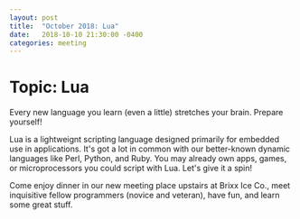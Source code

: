 ```yaml
---
layout: post
title:  "October 2018: Lua" 
date:   2018-10-10 21:30:00 -0400
categories: meeting
---
```


# Topic: Lua 

Every new language you learn (even a little) stretches your brain.
Prepare yourself!

Lua is a lightweignt scripting language designed primarily for 
embedded use in applications.  It's got a lot in common with our
better-known dynamic languages like Perl, Python, and Ruby.  You 
may already own apps, games, or microprocessors you could script 
with Lua.  Let's give it a spin!

Come enjoy dinner in our new meeting place upstairs at 
Brixx Ice Co., meet inquisitive fellow programmers 
(novice and veteran), have fun, and learn some great stuff.
